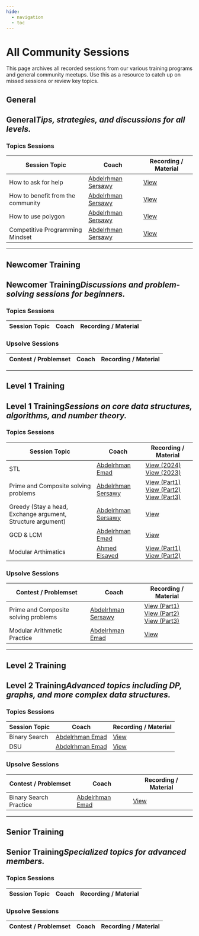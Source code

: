 ```yaml
---
hide:
  - navigation
  - toc
---
```


# All Community Sessions

This page archives all recorded sessions from our various training programs and general community meetups. Use this as a resource to catch up on missed sessions or review key topics.

## General

<div class="level-section">
  <h2>General<em>Tips, strategies, and discussions for all levels.</em></h2>

  <h3>Topics Sessions</h3>
  <table class="sessions-table">
    <thead>
        <tr>
            <th>Session Topic</th>
            <th>Coach</th>
            <th>Recording / Material</th>
        </tr>
    </thead>
    <tbody>
        <tr>
            <td>How to ask for help</td>
            <td><a href="../community/coaches/#abdelrhman-sersawy">Abdelrhman Sersawy</a></td>
            <td><a href="https://www.youtube.com/watch?v=me_9a4c59fA" target="_blank">View</a></td>
        </tr>
        <tr>
            <td>How to benefit from the community</td>
            <td><a href="../community/coaches/#abdelrhman-sersawy">Abdelrhman Sersawy</a></td>
            <td><a href="https://www.youtube.com/watch?v=GCp2y_qA1lA" target="_blank">View</a></td>
        </tr>
        <tr>
            <td>How to use polygon</td>
            <td><a href="../community/coaches/#abdelrhman-sersawy">Abdelrhman Sersawy</a></td>
            <td><a href="https://www.youtube.com/watch?v=Fbr35T-8d6s" target="_blank">View</a></td>
        </tr>
        <tr>
            <td>Competitive Programming Mindset</td>
            <td><a href="../community/coaches/#abdelrhman-sersawy">Abdelrhman Sersawy</a></td>
            <td><a href="https://www.youtube.com/watch?v=e2fFw2y_2sA" target="_blank">View</a></td>
        </tr>
    </tbody>
  </table>
</div>

---

## Newcomer Training

<div class="level-section">
  <h2>Newcomer Training<em>Discussions and problem-solving sessions for beginners.</em></h2>

  <h3>Topics Sessions</h3>
  <table class="sessions-table">
    <thead>
        <tr>
            <th>Session Topic</th>
            <th>Coach</th>
            <th>Recording / Material</th>
        </tr>
    </thead>
    <tbody>
    </tbody>
  </table>

  <h3>Upsolve Sessions</h3>
  <table class="sessions-table">
    <thead>
        <tr>
            <th>Contest / Problemset</th>
            <th>Coach</th>
            <th>Recording / Material</th>
        </tr>
    </thead>
    <tbody>
    </tbody>
  </table>
</div>

---

## Level 1 Training

<div class="level-section">
  <h2>Level 1 Training<em>Sessions on core data structures, algorithms, and number theory.</em></h2>

  <h3>Topics Sessions</h3>
  <table class="sessions-table">
        <thead>
            <tr>
                <th>Session Topic</th>
                <th>Coach</th>
                <th>Recording / Material</th>
            </tr>
        </thead>
    <tbody>
        <tr>
            <td>STL</td>
            <td><a href="../community/coaches/#abdelrhman-emad">Abdelrhman Emad</a></td>
            <td>
                <a href="https://drive.google.com/drive/folders/1D8jReWLFJj0Qc1KKb5Z-umyCUfkLEfYJ?usp=sharing" target="_blank">View (2024)</a>
                <a href="https://drive.google.com/drive/folders/1vYe8slH6AzLiX3xdBhA0BNltvAC0ffeX?usp=sharing" target="_blank">View (2023)</a>
            </td>
        </tr>
        <tr>
            <td>Prime and Composite solving problems</td>
               <td><a href="../community/coaches/#abdelrhman-sersawy">Abdelrhman Sersawy</a></td>
            <td>
                <a href="https://www.youtube.com/watch?v=82qVMWtY18w" target="_blank">View (Part1)</a>
                <br>
                <a href="https://www.youtube.com/watch?v=mQizHlEKrIA" target="_blank">View (Part2)</a>
                <br>
                <a href="https://www.youtube.com/watch?v=D5XOTZ518S4" target="_blank">View (Part3)</a>
            </td>
        </tr>
        <tr>
            <td>Greedy (Stay a head, Exchange argument, Structure argument)</td>
               <td><a href="../community/coaches/#abdelrhman-sersawy">Abdelrhman Sersawy</a></td>
            <td>
                <a href="https://www.youtube.com/watch?v=RBC3EeOIkT4">View</a>
            </td>
        </tr>
        <tr>
            <td>GCD & LCM</td>
            <td><a href="../community/coaches/#abdelrhman-emad">Abdelrhman Emad</a></td>
            <td>
                <a href="https://drive.google.com/drive/folders/1RZNVlp8hvGQjzbyBQuDbGduzkv_GjnMe?usp=sharing">View</a>
            </td>
        </tr>
        <tr>
            <td>Modular Arthimatics</td>
                <td><a href="../community/coaches/#ahmed-elsayed">Ahmed Elsayed</a></td>
            <td>
                <a href="https://drive.google.com/file/d/1XeoAi6e29FikQkZR8aJaMstWL9kZE5BR/view?usp=sharing" target="_blank">View (Part1)</a>
                <br>
                <a href="https://drive.google.com/file/d/1nEhyb9jAmUC3qrROIVVUT0fw1g_5wL7N/view" target="_blank">View (Part2)</a>
            </td>
        </tr>
    </tbody>
  </table>

  <h3>Upsolve Sessions</h3>
  <table class="sessions-table">
    <thead>
        <tr>
            <th>Contest / Problemset</th>
            <th>Coach</th>
            <th>Recording / Material</th>
        </tr>
    </thead>
    <tbody>
        <tr>
            <td>Prime and Composite solving problems</td>
               <td><a href="../community/coaches/#abdelrhman-sersawy">Abdelrhman Sersawy</a></td>
            <td>
                <a href="https://www.youtube.com/watch?v=MxQPntwurfU" target="_blank">View (Part1)</a>
                <br>
                <a href="https://www.youtube.com/watch?v=nb1LJU6nURE" target="_blank">View (Part2)</a>
                <br>
                <a href="https://www.youtube.com/watch?v=cjQMc_0yIvk" target="_blank">View (Part3)</a>
            </td>
        </tr>
        <tr>
            <td>Modular Arithmetic Practice</td>
            <td><a href="../community/coaches/#abdelrhman-emad">Abdelrhman Emad</a></td>
            <td>
                <a href="https://drive.google.com/drive/folders/1RT_FMm4yeNEouhDY4LFndSQ7UyGb1o9X?usp=sharing">View</a>
            </td>
        </tr>
    </tbody>
  </table>
</div>

---

## Level 2 Training

<div class="level-section">
  <h2>Level 2 Training<em>Advanced topics including DP, graphs, and more complex data structures.</em></h2>

  <h3>Topics Sessions</h3>
  <table class="sessions-table">
    <thead>
        <tr>
            <th>Session Topic</th>
            <th>Coach</th>
            <th>Recording / Material</th>
        </tr>
    </thead>
    <tbody>
        <tr>
            <td>Binary Search</td>
            <td><a href="../community/coaches/#abdelrhman-emad">Abdelrhman Emad</a></td>
            <td>
                <a href="https://drive.google.com/drive/folders/15OT2xYUDD_g4iSU2v4oiyr482j2d2uM9?usp=sharing" target="_blank">View</a>
            </td>
        </tr>
        <tr>
            <td>DSU</td>
            <td><a href="../community/coaches/#abdelrhman-emad">Abdelrhman Emad</a></td>
            <td>
                <a href="https://drive.google.com/drive/folders/1uHGrA92Vb08WnUu2z-lZ-wZ-wZ-wZ-wZ?usp=sharing" target="_blank">View</a>
            </td>
        </tr>
    </tbody>
  </table>

  <h3>Upsolve Sessions</h3>
  <table class="sessions-table">
    <thead>
        <tr>
            <th>Contest / Problemset</th>
            <th>Coach</th>
            <th>Recording / Material</th>
        </tr>
    </thead>
    <tbody>
        <tr>
            <td>Binary Search Practice</td>
            <td><a href="../community/coaches/#abdelrhman-emad">Abdelrhman Emad</a></td>
            <td>
                <a href="https://drive.google.com/drive/folders/1wJ4Z7Y2v1v1zX8X5Zz7X7y8wZqZz8yXw?usp=sharing" target="_blank">View</a>
            </td>
        </tr>
    </tbody>
  </table>
</div>

---

## Senior Training

<div class="level-section">
  <h2>Senior Training<em>Specialized topics for advanced members.</em></h2>

  <h3>Topics Sessions</h3>
  <table class="sessions-table">
    <thead>
        <tr>
            <th>Session Topic</th>
            <th>Coach</th>
            <th>Recording / Material</th>
        </tr>
    </thead>
    <tbody>
    </tbody>
  </table>

  <h3>Upsolve Sessions</h3>
  <table class="sessions-table">
    <thead>
        <tr>
            <th>Contest / Problemset</th>
            <th>Coach</th>
            <th>Recording / Material</th>
        </tr>
    </thead>
    <tbody>
    </tbody>
  </table>
</div> 